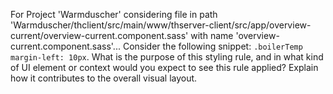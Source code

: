 For Project 'Warmduscher' considering file in path 'Warmduscher/thclient/src/main/www/thserver-client/src/app/overview-current/overview-current.component.sass' with name 'overview-current.component.sass'... 
Consider the following snippet: `.boilerTemp margin-left: 10px`. What is the purpose of this styling rule, and in what kind of UI element or context would you expect to see this rule applied? Explain how it contributes to the overall visual layout.